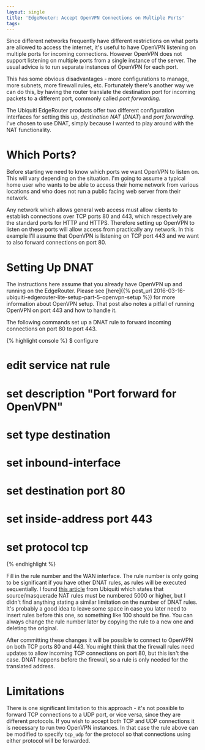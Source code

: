 ```yaml
---
layout: single
title: 'EdgeRouter: Accept OpenVPN Connections on Multiple Ports'
tags:
---
```


Since different networks frequently have different restrictions on what ports
are allowed to access the internet, it's useful to have OpenVPN listening on 
multiple ports for incoming connections. However OpenVPN does not support 
listening on multiple ports from a single instance of the server. The usual 
advice is to run separate instances of OpenVPN for each port.

This has some obvious disadvantages - more configurations to manage, more 
subnets, more firewall rules, etc. Fortunately there's another way we can do 
this, by having the router translate the destination port for incoming packets
to a different port, commonly called _port forwarding_.

The Ubiquiti EdgeRouter products offer two different configuration interfaces 
for setting this up, _destination NAT_ (_DNAT_) and _port forwarding_. I've 
chosen to use DNAT, simply because I wanted to play around with the NAT 
functionality.

# Which Ports?

Before starting we need to know which ports we want OpenVPN to listen on. This 
will vary depending on the situation. I'm going to assume a typical home user 
who wants to be able to access their home network from various locations and who 
does not run a public facing web server from their network.

Any network which allows general web access must allow clients to establish 
connections over TCP ports 80 and 443, which respectively are the standard ports 
for HTTP and HTTPS. Therefore setting up OpenVPN to listen on these ports will 
allow access from practically any network. In this example I'll assume that 
OpenVPN is listening on TCP port 443 and we want to also forward connections on 
port 80.

# Setting Up DNAT

The instructions here assume that you already have OpenVPN up and running on the 
EdgeRouter. Please see
[here]({% post_url 2016-03-16-ubiquiti-edgerouter-lite-setup-part-5-openvpn-setup %})
for more information about OpenVPN setup. That post also notes a pitfall of 
running OpenVPN on port 443 and how to handle it.

The following commands set up a DNAT rule to forward incoming connections on 
port 80 to port 443.

{% highlight console %}
$ configure
# edit service nat rule <rule-number>
# set description "Port forward for OpenVPN"
# set type destination
# set inbound-interface <wan-iface>
# set destination port 80
# set inside-address port 443
# set protocol tcp
{% endhighlight %}

Fill in the rule number and the WAN interface. The rule number is only going to 
be significant if you have other DNAT rules, as rules will be executed 
sequentially.  I found
[this article](https://help.ubnt.com/hc/en-us/articles/204976494-EdgeMAX-Add-source-NAT-rules) 
from Ubiquiti which states that source/masquerade NAT rules must be numbered 
5000 or higher, but I didn't find anything stating a similar limitation on the 
number of DNAT rules. It's probably a good idea to leave some space in case you 
later need to insert rules before this one, so something like 100 should be 
fine. You can always change the rule number later by copying the rule to a new 
one and deleting the original.

After committing these changes it will be possible to connect to OpenVPN on both 
TCP ports 80 and 443. You might think that the firewall rules need updates to 
allow incoming TCP connections on port 80, but this isn't the case. DNAT happens 
before the firewall, so a rule is only needed for the translated address.

# Limitations

There is one significant limitation to this approach - it's not possible to 
forward TCP connections to a UDP port, or vice versa, since they are different 
protocols. If you wish to accept both TCP and UDP connections it is necessary to 
run two OpenVPN instances. In that case the rule above can be modified to 
specify `tcp_udp` for the protocol so that connections using either protocol 
will be forwarded.
